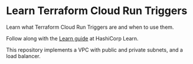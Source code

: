 # Learn Terraform Cloud Run Triggers

Learn what Terraform Cloud Run Triggers are and when to use them.

Follow along with the [Learn guide](https://learn.hashicorp.com/terraform/cloud/run-triggers) at HashiCorp Learn.

This repository implements a VPC with public and private subnets, and a load
balancer.
